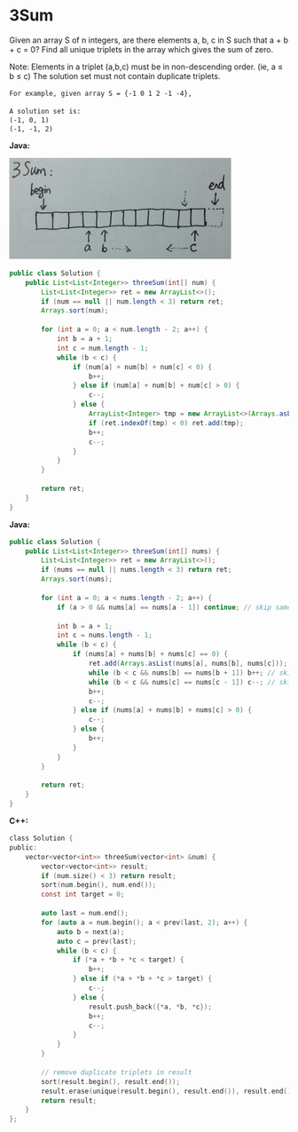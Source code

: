 # 3Sum

Given an array S of n integers, are there elements a, b, c in S such that a + b + c = 0? Find all unique triplets in the array which gives the sum of zero.

Note:
Elements in a triplet (a,b,c) must be in non-descending order. (ie, a ≤ b ≤ c)
The solution set must not contain duplicate triplets.

    For example, given array S = {-1 0 1 2 -1 -4},

    A solution set is:
    (-1, 0, 1)
    (-1, -1, 2)

**Java:**

![](3Sum-P1.jpg)

```java
public class Solution {
    public List<List<Integer>> threeSum(int[] num) {
        List<List<Integer>> ret = new ArrayList<>();
        if (num == null || num.length < 3) return ret;
        Arrays.sort(num);

        for (int a = 0; a < num.length - 2; a++) {
            int b = a + 1;
            int c = num.length - 1;
            while (b < c) {
                if (num[a] + num[b] + num[c] < 0) {
                    b++;
                } else if (num[a] + num[b] + num[c] > 0) {
                    c--;
                } else {
                    ArrayList<Integer> tmp = new ArrayList<>(Arrays.asList(num[a], num[b], num[c]));
                    if (ret.indexOf(tmp) < 0) ret.add(tmp);
                    b++;
                    c--;
                }
            }
        }

        return ret;
    }
}
```

**Java:**
```java
public class Solution {
    public List<List<Integer>> threeSum(int[] nums) {
        List<List<Integer>> ret = new ArrayList<>();
        if (nums == null || nums.length < 3) return ret;
        Arrays.sort(nums);

        for (int a = 0; a < nums.length - 2; a++) {
            if (a > 0 && nums[a] == nums[a - 1]) continue; // skip same result

            int b = a + 1;
            int c = nums.length - 1;
            while (b < c) {
                if (nums[a] + nums[b] + nums[c] == 0) {
                    ret.add(Arrays.asList(nums[a], nums[b], nums[c]));
                    while (b < c && nums[b] == nums[b + 1]) b++; // skip same result
                    while (b < c && nums[c] == nums[c - 1]) c--; // skip same result
                    b++;
                    c--;
                } else if (nums[a] + nums[b] + nums[c] > 0) {
                    c--;
                } else {
                    b++;
                }
            }
        }

        return ret;
    }
}
```

**C++:**
```c
class Solution {
public:
    vector<vector<int>> threeSum(vector<int> &num) {
        vector<vector<int>> result;
        if (num.size() < 3) return result;
        sort(num.begin(), num.end());
        const int target = 0;

        auto last = num.end();
        for (auto a = num.begin(); a < prev(last, 2); a++) {
            auto b = next(a);
            auto c = prev(last);
            while (b < c) {
                if (*a + *b + *c < target) {
                    b++;
                } else if (*a + *b + *c > target) {
                    c--;
                } else {
                    result.push_back({*a, *b, *c});
                    b++;
                    c--;
                }
            }
        }

        // remove duplicate triplets in result
        sort(result.begin(), result.end());
        result.erase(unique(result.begin(), result.end()), result.end());
        return result;
    }
};
```
